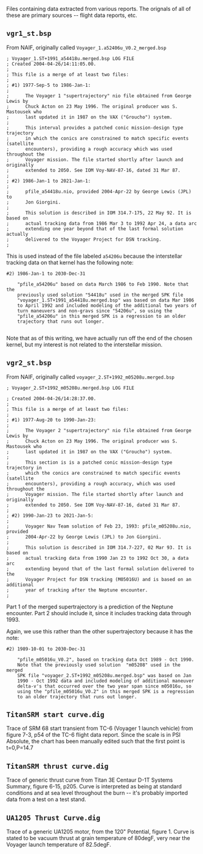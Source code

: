 Files containing data extracted from various reports. The orignals
of all of these are primary sources -- flight data reports, etc.

## `vgr1_st.bsp`
From NAIF, originally called `Voyager_1.a52406u_V0.2_merged.bsp`
```
; Voyager_1.ST+1991_a54418u.merged.bsp LOG FILE
; Created 2004-04-26/14:11:05.00.
;
; This file is a merge of at least two files:
;
; #1) 1977-Sep-5 to 1986-Jan-1:
;
;      The Voyager 1 "supertrajectory" nio file obtained from George Lewis by
;      Chuck Acton on 23 May 1996. The original producer was S. Mastousek who
;      last updated it in 1987 on the VAX ("Groucho") system.
;
;      This interval provides a patched conic mission-design type trajectory
;      in which the conics are constrained to match specific events (satellite
;      encounters), providing a rough accuracy which was used throughout the
;      Voyager mission. The file started shortly after launch and originally
;      extended to 2050. See IOM Voy-NAV-87-16, dated 31 Mar 87.
;
; #2) 1986-Jan-1 to 2021-Jan-1:
;
;      pfile_a54418u.nio, provided 2004-Apr-22 by George Lewis (JPL) to
;      Jon Giorgini.
;
;      This solution is described in IOM 314.7-175, 22 May 92. It is based on
;      actual tracking data from 1986 Mar 3 to 1992 Apr 24, a data arc
;      extending one year beyond that of the last formal solution actually
;      delivered to the Voyager Project for DSN tracking.
;
```
This is used instead of the file labeled `a54206u` because the interstellar
tracking data on that kernel has the following note:
```
#2) 1986-Jan-1 to 2030-Dec-31
 
    "pfile_a54206u" based on data March 1986 to Feb 1990. Note that the
    previously used solution "54418u" used in the merged SPK file
    "voyager_1.ST+1991_a54418u.merged.bsp" was based on data Mar 1986
    to April 1992 and included modeling of the additional two years of
    turn maneuvers and non-gravs since "54206u", so using the
    "pfile_a54206u" in this merged SPK is a regression to an older
    trajectory that runs out longer.
 
```
Note that as of this writing, we have actually run off the end of the chosen
kernel, but my interest is not related to the interstellar mission.

## `vgr2_st.bsp`
From NAIF, originally called `voyager_2.ST+1992_m05208u.merged.bsp`
```
; Voyager_2.ST+1992_m05208u.merged.bsp LOG FILE
 
; Created 2004-04-26/14:28:37.00.
;
; This file is a merge of at least two files:
;
; #1) 1977-Aug-20 to 1990-Jan-23:
;
;      The Voyager 2 "supertrajectory" nio file obtained from George Lewis by
;      Chuck Acton on 23 May 1996. The original producer was S. Mastousek who
;      last updated it in 1987 on the VAX ("Groucho") system.
;
;      This section is is a patched conic mission-design type trajectory in
;      which the conics are constrained to match specific events (satellite
;      encounters), providing a rough accuracy, which was used throughout the
;      Voyager mission. The file started shortly after launch and originally
;      extended to 2050. See IOM Voy-NAV-87-16, dated 31 Mar 87.
;
; #2) 1990-Jan-23 to 2021-Jan-5:
;
;      Voyager Nav Team solution of Feb 23, 1993: pfile_m05208u.nio, provided
;      2004-Apr-22 by George Lewis (JPL) to Jon Giorgini.
;
;      This solution is described in IOM 314.7-227, 02 Mar 93. It is based on
;      actual tracking data from 1990 Jan 23 to 1992 Oct 30, a data arc
;      extending beyond that of the last formal solution delivered to the
;      Voyager Project for DSN tracking (M05016U) and is based on an additional
;      year of tracking after the Neptune encounter.
;
```
Part 1 of the merged supertrajectory is a prediction of the Neptune encounter.
Part 2 should include it, since it includes tracking data through 1993.

Again, we use this rather than the other supertrajectory because it has the note:
```
#2) 1989-10-01 to 2030-Dec-31
 
    "pfile_m05016u_V0.2", based on tracking data Oct 1989 - Oct 1990.
    Note that the previously used solution  "m05208" used in the merged
    SPK file "voyager_2.ST+1992_m05208u.merged.bsp" was based on Jan
    1990 - Oct 1992 data and included modeling of additional maneuver
    delta-v's that occurred over the two year span since m05016u, so
    using the "pfile_m05016u_V0.2" in this merged SPK is a regression
    to an older trajectory that runs out longer.
```

## `TitanSRM start curve.dig`
Trace of SRM 68 start transient from TC-6 (Voyager 1 launch vehicle)
from figure 7-3, p54 of the TC-6 flight data report. Since the scale is
in PSI Absolute, the chart has been manually edited such that the first
point is t=0,P=14.7

## `TitanSRM thrust curve.dig`
Trace of generic thrust curve from Titan 3E Centaur D-1T Systems Summary,
figure 6-15, p205. Curve is interpreted as being at standard conditions
and at sea level throughout the burn -- it's probably imported data
from a test on a test stand.

## `UA1205 Thrust Curve.dig`
Trace of a generic UA1205 motor, from the 120" Potential, figure 1. Curve
is stated to be vacuum thrust at grain temperature of 80degF, very near
the Voyager launch temperature of 82.5degF.